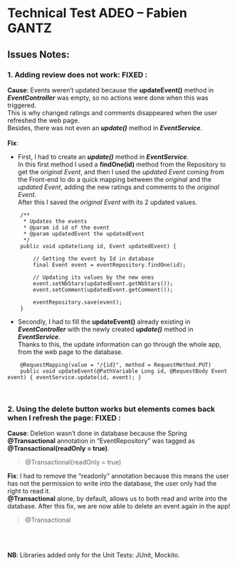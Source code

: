 # Technical Test ADEO – Fabien GANTZ

## Issues Notes:

### 1. Adding review does not work: **FIXED** : <br>
**Cause**: Events weren’t updated because the **updateEvent()** method in ***EventController*** was empty, so no actions were done when this was triggered. <br>
This is why changed ratings and comments disappeared when the user refreshed the web page. <br>
Besides, there was not even an ***update()*** method in ***EventService***. <br><br>
**Fix**: 
- First, I had to create an ***update()*** method in ***EventService***. <br>
In this first method I used a **findOne(id)** method from the Repository to get the *original Event*, and then I used the *updated Event* coming from the Front-end to do a quick mapping between the *original* and the *updated Event*, adding the new ratings and comments to the *original Event*. <br>
After this I saved the *original Event* with its 2 updated values.

~~~   
    /**
     * Updates the events
     * @param id id of the event
     * @param updatedEvent the updatedEvent
     */
    public void update(Long id, Event updatedEvent) {

        // Getting the event by Id in database
        final Event event = eventRepository.findOne(id);

        // Updating its values by the new ones
        event.setNbStars(updatedEvent.getNbStars());
        event.setComment(updatedEvent.getComment());

        eventRepository.save(event);
    }
~~~

- Secondly, I had to fill the **updateEvent()** already existing in ***EventController*** with the newly created ***update()*** method in ***EventService***. <br>
Thanks to this, the update information can go through the whole app, from the web page to the database.

~~~
    @RequestMapping(value = "/{id}", method = RequestMethod.PUT)
    public void updateEvent(@PathVariable Long id, @RequestBody Event event) { eventService.update(id, event); }
~~~
<br>

### 2. Using the delete button works but elements comes back when I refresh the page: **FIXED** : <br>
**Cause**: Deletion wasn’t done in database because the Spring **@Transactional** annotation in “EventRepository” was tagged as **@Transactional(readOnly = true)**.

> @Transactional(readOnly = true)

**Fix**: I had to remove the “readonly” annotation because this means the user has not the permission to write into the database, the user only had the right to read it. <br>
**@Transactional** alone, by default, allows us to both read and write into the database.
After this fix, we are now able to delete an event again in the app!

> @Transactional

<br><br>

**NB**: Libraries added only for the Unit Tests: JUnit, Mockito.
